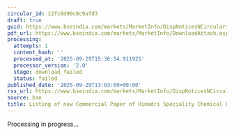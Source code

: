 ```yaml
---
circular_id: 12fc0d99c8c9afd3
draft: true
guid: https://www.bseindia.com/markets/MarketInfo/DispNoticesNCirculars.aspx?Noticeid={BECA9956-E918-42E4-B809-01923D78A3CD}&noticeno=20250929-58&dt=09/29/2025&icount=58&totcount=83&flag=0
pdf_url: https://www.bseindia.com/markets/MarketInfo/DownloadAttach.aspx?id=20250929-58&attachedId=
processing:
  attempts: 1
  content_hash: ''
  processed_at: '2025-09-29T15:36:54.911925'
  processor_version: '2.0'
  stage: download_failed
  status: failed
published_date: '2025-09-29T13:03:09+00:00'
rss_url: https://www.bseindia.com/markets/MarketInfo/DispNoticesNCirculars.aspx?Noticeid={BECA9956-E918-42E4-B809-01923D78A3CD}&noticeno=20250929-58&dt=09/29/2025&icount=58&totcount=83&flag=0
source: bse
title: Listing of new Commercial Paper of Himadri Speciality Chemical Ltd
---
```


Processing in progress...